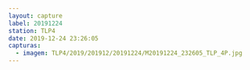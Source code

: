 ```yaml
---
layout: capture
label: 20191224
station: TLP4
date: 2019-12-24 23:26:05
capturas:
  - imagem: TLP4/2019/201912/20191224/M20191224_232605_TLP_4P.jpg
---
```

